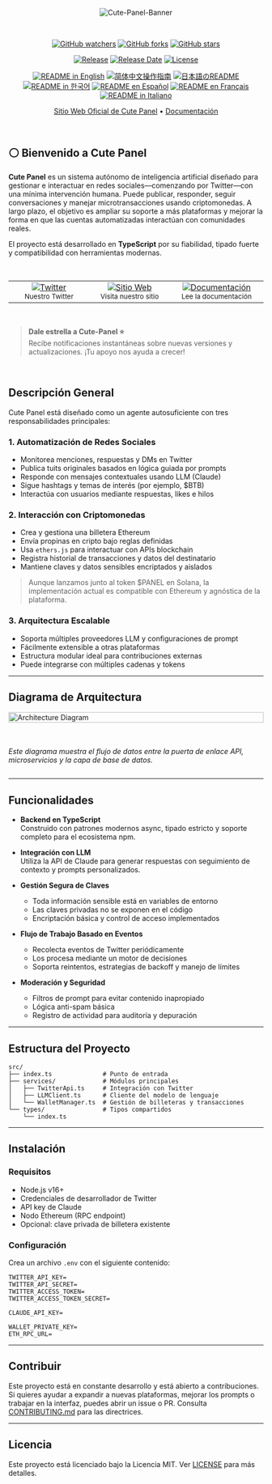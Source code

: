 <div align="center"> <a name="readme-top"></a>

![Cute-Panel-Banner](https://i.imgur.com/meFmf2U.png)

<br>

[![GitHub watchers](https://img.shields.io/github/watchers/KatriaDopex/Cute-Panel?style=social&label=Watch&color=ffffff&labelColor=ffffff)](https://GitHub.com/KatriaDopex/Cute-Panel/watchers)
[![GitHub forks](https://img.shields.io/github/forks/KatriaDopex/Cute-Panel?style=social&label=Fork&color=ffffff&labelColor=ffffff)](https://GitHub.com/KatriaDopex/Cute-Panel/network)
[![GitHub stars](https://img.shields.io/github/stars/KatriaDopex/Cute-Panel?style=social&label=Star&color=ffffff&labelColor=ffffff)](https://GitHub.com/KatriaDopex/Cute-Panel/stargazers)

[![Release](https://img.shields.io/github/v/release/KatriaDopex/Cute-Panel?style=flat-square&color=ffffff&labelColor=ffffff)](https://github.com/KatriaDopex/Cute-Panel/releases/latest)
[![Release Date](https://img.shields.io/github/release-date/KatriaDopex/Cute-Panel?style=flat-square&color=ffffff&labelColor=ffffff)](https://github.com/KatriaDopex/Cute-Panel/releases/latest)
[![License](https://img.shields.io/github/license/KatriaDopex/Cute-Panel?style=flat-square&color=0078d7&labelColor=ffffff)](https://github.com/KatriaDopex/Cute-Panel/blob/main/LICENSE)

<a href="https://github.com/katriadopex/cute-panel/blob/main/README.md"><img alt="README in English" src="https://img.shields.io/badge/English-lightgrey"></a>
<a href="https://github.com/katriadopex/cute-panel/blob/main/docs/README-CN.md"><img alt="简体中文操作指南" src="https://img.shields.io/badge/简体中文-lightgrey"></a>
<a href="https://github.com/katriadopex/cute-panel/blob/main/docs/README-JP.md"><img alt="日本語のREADME" src="https://img.shields.io/badge/日本語-lightgrey"></a>
<a href="https://github.com/katriadopex/cute-panel/blob/main/docs/README-KR.md"><img alt="README in 한국어" src="https://img.shields.io/badge/한국어-lightgrey"></a>
<a href="https://github.com/katriadopex/cute-panel/blob/main/docs/README-ES.md"><img alt="README en Español" src="https://img.shields.io/badge/Español-lightgrey"></a>
<a href="https://github.com/katriadopex/cute-panel/blob/main/docs/README-FR.md"><img alt="README en Français" src="https://img.shields.io/badge/Français-lightgrey"></a>
<a href="https://github.com/katriadopex/cute-panel/blob/main/docs/README-IT.md"><img alt="README in Italiano" src="https://img.shields.io/badge/Italiano-lightgrey"></a>

[Sitio Web Oficial de Cute Panel](https://cutepanel.io)
•
[Documentación](https://cute-panel.gitbook.io/cute-panel/)
</div>

<br>

## ⚪ Bienvenido a Cute Panel

**Cute Panel** es un sistema autónomo de inteligencia artificial diseñado para gestionar e interactuar en redes sociales—comenzando por Twitter—con una mínima intervención humana. Puede publicar, responder, seguir conversaciones y manejar microtransacciones usando criptomonedas. A largo plazo, el objetivo es ampliar su soporte a más plataformas y mejorar la forma en que las cuentas automatizadas interactúan con comunidades reales.

El proyecto está desarrollado en **TypeScript** por su fiabilidad, tipado fuerte y compatibilidad con herramientas modernas.

<br>

<table>
<tr>
  <td align="center" width="200px" style="width:200px;">
    <a href="https://twitter.com/cutepanel" title="Nuestro Twitter">
      <img src="https://img.shields.io/twitter/follow/cutepanel?style=social&label=Twitter" alt="Twitter" />
    </a><br>
    <small>Nuestro Twitter</small>
  </td>
  <td align="center" width="200px" style="width:200px;">
    <a href="https://cute-panel.io" title="Nuestro Sitio Web">
      <img src="https://img.shields.io/badge/Website-Visit%20Us-blue?style=flat-square&logo=internet-explorer" alt="Sitio Web" />
    </a><br>
    <small>Visita nuestro sitio</small>
  </td>
  <td align="center" width="200px" style="width:200px;">
    <a href="https://cute-panel.gitbook.io/cute-panel" title="Documentación">
      <img src="https://img.shields.io/badge/Docs-Read%20Here-green?style=flat-square&logo=read-the-docs" alt="Documentación" />
    </a><br>
    <small>Lee la documentación</small>
  </td>
</tr>
</table>

<br>

> **Dale estrella a Cute-Panel ⭐️**  
> Recibe notificaciones instantáneas sobre nuevas versiones y actualizaciones. ¡Tu apoyo nos ayuda a crecer!

<br>

## Descripción General

Cute Panel está diseñado como un agente autosuficiente con tres responsabilidades principales:

### 1. Automatización de Redes Sociales  
- Monitorea menciones, respuestas y DMs en Twitter  
- Publica tuits originales basados en lógica guiada por prompts  
- Responde con mensajes contextuales usando LLM (Claude)  
- Sigue hashtags y temas de interés (por ejemplo, $BTB)  
- Interactúa con usuarios mediante respuestas, likes e hilos  

### 2. Interacción con Criptomonedas  
- Crea y gestiona una billetera Ethereum  
- Envía propinas en cripto bajo reglas definidas  
- Usa `ethers.js` para interactuar con APIs blockchain  
- Registra historial de transacciones y datos del destinatario  
- Mantiene claves y datos sensibles encriptados y aislados  

> Aunque lanzamos junto al token $PANEL en Solana, la implementación actual es compatible con Ethereum y agnóstica de la plataforma.

### 3. Arquitectura Escalable  
- Soporta múltiples proveedores LLM y configuraciones de prompt  
- Fácilmente extensible a otras plataformas  
- Estructura modular ideal para contribuciones externas  
- Puede integrarse con múltiples cadenas y tokens  

---

<h2>Diagrama de Arquitectura</h2>

<div style="width: 100%; display: flex; justify-content: center; align-items: center; flex-direction: column;">
  <img src="https://i.imgur.com/g64Pbyp.png" alt="Architecture Diagram" style="width: 100%;">
  <br><br>
  <p><em>Este diagrama muestra el flujo de datos entre la puerta de enlace API, microservicios y la capa de base de datos.</em></p>
</div>

---

## Funcionalidades

- **Backend en TypeScript**  
  Construido con patrones modernos async, tipado estricto y soporte completo para el ecosistema npm.

- **Integración con LLM**  
  Utiliza la API de Claude para generar respuestas con seguimiento de contexto y prompts personalizados.

- **Gestión Segura de Claves**  
  - Toda información sensible está en variables de entorno  
  - Las claves privadas no se exponen en el código  
  - Encriptación básica y control de acceso implementados  

- **Flujo de Trabajo Basado en Eventos**  
  - Recolecta eventos de Twitter periódicamente  
  - Los procesa mediante un motor de decisiones  
  - Soporta reintentos, estrategias de backoff y manejo de límites  

- **Moderación y Seguridad**  
  - Filtros de prompt para evitar contenido inapropiado  
  - Lógica anti-spam básica  
  - Registro de actividad para auditoría y depuración  

---

## Estructura del Proyecto

```
src/
├── index.ts              # Punto de entrada
├── services/             # Módulos principales
│   ├── TwitterApi.ts     # Integración con Twitter
│   ├── LLMClient.ts      # Cliente del modelo de lenguaje
│   └── WalletManager.ts  # Gestión de billeteras y transacciones
└── types/                # Tipos compartidos
    └── index.ts
```

---

## Instalación

### Requisitos

- Node.js v16+  
- Credenciales de desarrollador de Twitter  
- API key de Claude  
- Nodo Ethereum (RPC endpoint)  
- Opcional: clave privada de billetera existente  

### Configuración

Crea un archivo `.env` con el siguiente contenido:

```
TWITTER_API_KEY=
TWITTER_API_SECRET=
TWITTER_ACCESS_TOKEN=
TWITTER_ACCESS_TOKEN_SECRET=

CLAUDE_API_KEY=

WALLET_PRIVATE_KEY=
ETH_RPC_URL=
```

---

## Contribuir

Este proyecto está en constante desarrollo y está abierto a contribuciones. Si quieres ayudar a expandir a nuevas plataformas, mejorar los prompts o trabajar en la interfaz, puedes abrir un issue o PR. Consulta [CONTRIBUTING.md](CONTRIBUTING.md) para las directrices.

---

## Licencia

Este proyecto está licenciado bajo la Licencia MIT. Ver [LICENSE](LICENSE) para más detalles.
